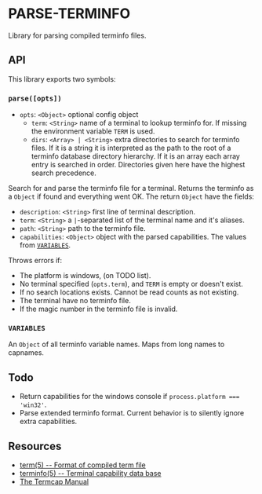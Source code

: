 
PARSE-TERMINFO
==============

Library for parsing compiled terminfo files.

API
---

This library exports two symbols:

### `parse([opts])`

 * `opts`: `<Object>` optional config object
    * `term`: `<String>` name of a terminal to lookup terminfo for. If missing
      the environment variable `TERM` is used.
    * `dirs`: `<Array> | <String>` extra directories to search for terminfo
      files. If it is a string it is interpreted as the path to the root of a
      terminfo database directory hierarchy. If it is an array each array entry
      is searched in order. Directories given here have the highest search
      precedence.

Search for and parse the terminfo file for a terminal. Returns the terminfo as
a `Object` if found and everything went OK. The return `Object` have the fields:

 * `description`: `<String>` first line of terminal description.
 * `term`: `<String>` a `|`-separated list of the terminal name and it's aliases.
 * `path`: `<String>` path to the terminfo file.
 * `capabilities`: `<Object>` object with the parsed capabilities. The values
   from [`VARIABLES`](#variables).

Throws errors if:

 * The platform is windows, (on TODO list).
 * No terminal specified (`opts.term`), and `TERM` is empty or doesn't exist.
 * If no search locations exists. Cannot be read counts as not existing.
 * The terminal have no terminfo file.
 * If the magic number in the terminfo file is invalid.

### `VARIABLES`

An `Object` of all terminfo variable names. Maps from long names to capnames.

Todo
-----

 * Return capabilities for the windows console if `process.platform ===
   'win32'`.
 * Parse extended terminfo format. Current behavior is to silently ignore
   extra capabilities.

Resources
---------

 * [term(5) -- Format of compiled term file](http://linux.die.net/man/5/term)
 * [terminfo(5) -- Terminal capability data base](http://linux.die.net/man/5/terminfo)
 * [The Termcap Manual](https://www.gnu.org/software/termutils/manual/termcap-1.3/html_chapter/termcap_toc.html)
